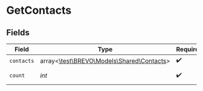 # GetContacts


## Fields

| Field                                                                        | Type                                                                         | Required                                                                     | Description                                                                  | Example                                                                      |
| ---------------------------------------------------------------------------- | ---------------------------------------------------------------------------- | ---------------------------------------------------------------------------- | ---------------------------------------------------------------------------- | ---------------------------------------------------------------------------- |
| `contacts`                                                                   | array<[\test\BREVO\Models\Shared\Contacts](../../models/shared/Contacts.md)> | :heavy_check_mark:                                                           | N/A                                                                          |                                                                              |
| `count`                                                                      | *int*                                                                        | :heavy_check_mark:                                                           | Number of contacts                                                           | 17655                                                                        |